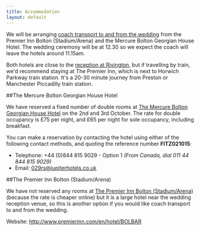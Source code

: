 ```yaml
---
title: Accommodation
layout: default
---
```


<div class="panel panel-info">
  <div class="panel-body">
    <p>We will be arranging <a href="transport.html">coach transport to and from the wedding</a> from the Premier Inn Bolton (Stadium/Arena) and the Mercure Bolton Georgian House Hotel. The wedding ceremony will be at 12.30 so we expect the coach will leave the hotels around 11.15am.</p>   
    <p>Both hotels are close to the <a href="location.html">reception at Rivington</a>, but if travelling by train, we'd recommend staying at The Premier Inn, which is next to Horwich Parkway train station. It's a 20-30 minute journey from Preston or Manchester Piccadilly train station.</p>
  </div>
</div>

##The Mercure Bolton Georgian House Hotel

We have reserved a fixed number of double rooms at <a target="_blank" href="http://www.mercurebolton.co.uk/">The Mercure Bolton Georgian House Hotel</a> on the 2nd and 3rd October. The rate for double occupancy is £75 per night, and £65 per night for sole occupancy, including breakfast. 

You can make a reservation by contacting the hotel using either of the following contact methods, and quoting the reference number **FITZ021015**:

* Telephone: +44 (0)844 815 9029 - Option 1 *(From Canada, dial 011 44 844 815 9029)*
* Email: [029rs@jupiterhotels.co.uk](mailto:029rs@jupiterhotels.co.uk)


##The Premier Inn Bolton (Stadium/Arena)

We have not reserved any rooms at <a target="_blank" href="http://www.premierinn.com/en/hotel/BOLBAR/">The Premier Inn Bolton (Stadium/Arena)</a> (because the rate is cheaper online) but it is a large hotel near the wedding reception venue, so this is another option if you would like coach transport to and from the wedding.

Website: <a target="_blank" href="http://www.premierinn.com/en/hotel/BOLBAR/">http://www.premierinn.com/en/hotel/BOLBAR</a>




